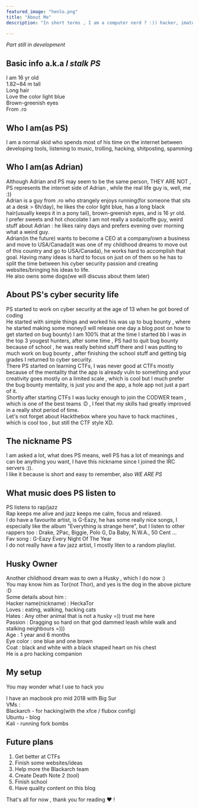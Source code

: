 ```yaml
---
featured_image: "henlo.png"
title: "About Me"
description: "In short terms , I am a computer nerd ? :)) hacker, imature kid and memer, strange person who usually refers to him in the third person "

---
```


*Part still in development*

## Basic info a.k.a *I stalk PS* 
I am 16 yr old    
1.82~84 m tall  
Long hair  
Love the color light blue  
Brown-greenish eyes   
From .ro  

## Who I am(as PS)  
I am a normal skid who spends most of his time on the internet between  developing tools, listening to music, trolling, hacking, shitposting, spamming    

## Who I am(as Adrian)
Although Adrian and PS may seem to be the same person, THEY ARE NOT , PS represents the internet side of Adrian , while the real life guy is, well, me :))  
Adrian is a guy from .ro who strangely enjoys running(for someone that sits at a desk > 6h/day), he likes the color light blue, has a long black hair(usually keeps it in a pony tail), brown-greenish eyes, and is 16 yr old.  
I prefer sweets and hot chocolate I am not really a soda/coffe guy, weird stuff about Adrian : he likes rainy days and prefers evening over morning what a weird guy.  
Adrian(in the future) wants to become a CEO at a company/own a business and move to USA/Canada(it was one of my childhood dreams to move out of this country and go to USA/Canada), he works hard to accomplish that goal. Having many ideas is hard to focus on just on of them so he has to split the time between his cyber security passion and creating websites/bringing his ideas to life.  
He also owns some dogs(we will discuss about them later)  

## About PS's cyber security life  
PS started to work on cyber security at the age of 13 when he got bored of coding  
He started with simple things and worked his was up to bug bounty , where he started making some money(I will release one day a blog post on how to get started on bug bounty) I am 100% that at the time I started bb I was in the top 3 yougest hunters, after some time , PS had to quit bug bounty because of school , he was really behind stuff there and I was putting to much work on bug bounty , after finishing the school stuff and getting big grades I returned to cyber security.  
There PS started on learning CTFs, I was never good at CTFs mostly because of the mentality that the app is already vuln to something and your creativity goes mostly on a limited scale , which is cool but I much prefer the bug bounty mentality, is just you and the app, a hole app not just a part of it.  
Shortly after starting CTFs I was lucky enough to join the CODWER team , which is one of the best teams :D , I feel that my skills had greatly improved in a really shot period of time.  
Let's not forget about Hackthebox where you have to hack machines , which is cool too , but still the CTF style XD.  

## The nickname PS
I am asked a lot, what does PS means, well PS has a lot of meanings and can be anything you want, I have this nickname since I joined the IRC servers :)).  
I like it because is short and easy to remember, also *WE ARE PS*  

## What music does PS listen to 
PS listens to rap/jazz  
Rap keeps me alive and jazz keeps me calm, focus and relaxed.  
I do have a favourite artist, is G-Eazy, he has some really nice songs, I especially like the album "Everything is strange here", but I listen to other rappers too : Drake, 2Pac, Biggie, Polo G, Da Baby, N.W.A., 50 Cent ...  
Fav song : G-Eazy Every Night Of The Year  
I do not really have a fav jazz artist, I mostly liten to a random playlist.

## Husky Owner 
Another childhood dream was to own a Husky , which I do now :)  
You may know him as Tor(not Thor), and yes is the dog in the above picture :D  
Some details about him :  
Hacker name(nickname) : HeckaTor  
Loves : eating, walking, hacking cats  
Hates : Any other animal that is not a husky  =)) trust me here   
Passion : Dragging so hard on that god dammed leash while walk and stalking neighbours =)))  
Age : 1 year and 6 months  
Eye color : one blue and one brown  
Coat : black and white with a black shaped heart on his chest  
He is a pro hacking companion  

## My setup   
You may wonder what I use to hack you  

I have an macbook pro mid 2018 with Big Sur  
VMs :  
Blackarch - for hacking(with the xfce / flubox config)    
Ubuntu - blog  
Kali - running fork bombs  

## Future plans  
1) Get better at CTFs  
2) Finish some websites/ideas  
3) Help more the Blackarch team  
4) Create Death Note 2 (tool)  
5) Finish school  
6) Have quality content on this blog   

That's all for now , thank you for reading ❤️ !




